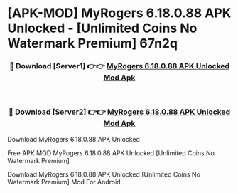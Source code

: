 # [APK-MOD] MyRogers 6.18.0.88 APK Unlocked - [Unlimited Coins No Watermark Premium] 67n2q



<div align="center">
<h3>🔴 Download [Server1] 👉👉 <a href="https://momento.my/?title=MyRogers_6.18.0.88_APK_Unlocked">MyRogers 6.18.0.88 APK Unlocked Mod Apk</a></h3><br>

<h3>🔴 Download [Server2] 👉👉 <a href="https://momento.my/?title=MyRogers_6.18.0.88_APK_Unlocked">MyRogers 6.18.0.88 APK Unlocked Mod Apk</a></h3>
</div>



Download MyRogers 6.18.0.88 APK Unlocked 

Free APK MOD MyRogers 6.18.0.88 APK Unlocked [Unlimited Coins No Watermark Premium]

Download MyRogers 6.18.0.88 APK Unlocked [Unlimited Coins No Watermark Premium] Mod For Android
